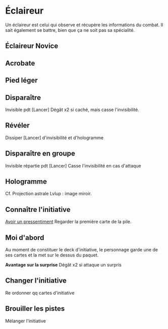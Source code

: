 # Éclaireur

Un éclaireur est celui qui observe et récupère les informations du combat. Il sait également se battre, bien que ça ne soit pas sa spécialité. 

## Éclaireur Novice

## Acrobate

## Pied léger

## Disparaître
Invisible pdt [Lancer]
Dégât x2 si caché, mais casse l'invisibilité. 

## Révéler
Dissiper [Lancer] d'invisibilité et d'hologramme

## Disparaître en groupe
Invisible répartie pdt [Lancer]
Casse l'invisibilité en cas d'attaque

## Hologramme
Cf. Projection astrale
Lvlup : image miroir. 

## Connaître l'initiative

[Avoir un pressentiment]() 
Regarder la première carte de la pile. 

## Moi d'abord
Au moment de constituer le deck d'initiative, le personnage garde une de ses cartes et la met sur le dessus du paquet.

**Avantage sur la surprise**
Dégât x2 si attaque un surpris

## Changer l'initiative
Re ordonner qq cartes d'initiative

## Brouiller les pistes
Mélanger l'initiative
